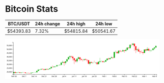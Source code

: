 # Bitcoin Stats

BTC/USDT|24h change|24h high|24h low|
|---|---|---|---|
|$54393.83|7.32%|$54815.84|$50541.67|

<img src="./chart.svg">
